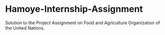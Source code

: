 # Hamoye-Internship-Assignment

Solution to the Project Assignment on Food and Agriculture Organization of the United Nations.
